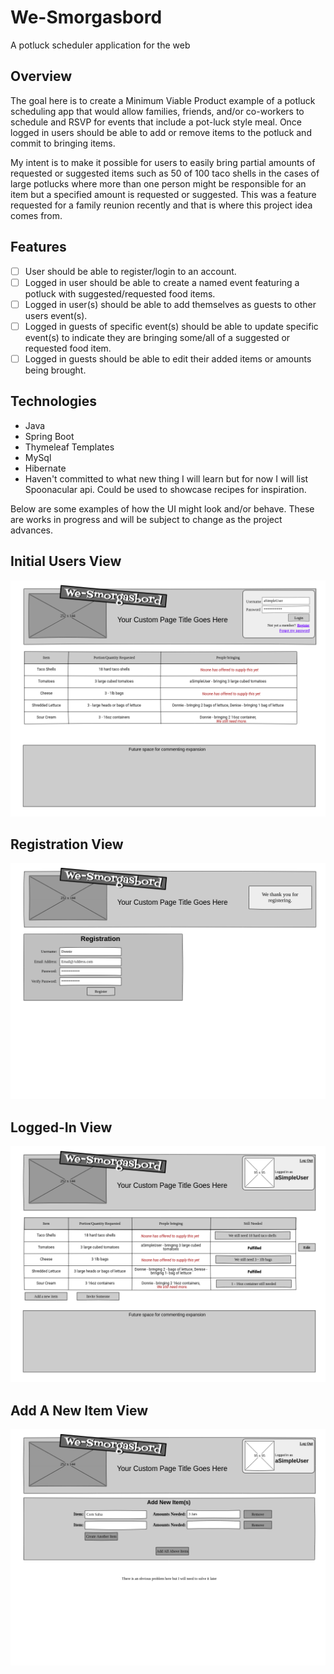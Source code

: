 # We-Smorgasbord
A potluck scheduler application for the web

## **Overview**
The goal here is to create a Minimum Viable Product example of a potluck scheduling app that would allow families, friends, and/or co-workers to schedule and RSVP for events that include a pot-luck style meal. Once logged in users should be able to add or remove items to the potluck and commit to bringing items. 

My intent is to make it possible for users to easily bring partial amounts of requested or suggested items such as 50 of 100 taco shells in the cases of large potlucks where more than one person might be responsible for an item but a specified amount is requested or suggested. This was a feature requested for a family reunion recently and that is where this project idea comes from. 

## **Features**

- [ ] User should be able to register/login to an account.
- [ ] Logged in user should be able to create a named event featuring a potluck with suggested/requested food items.
- [ ] Logged in user(s) should be able to add themselves as guests to other users event(s).
- [ ] Logged in guests of specific event(s) should be able to update specific event(s) to indicate they are bringing some/all of a suggested or requested food item.
- [ ] Logged in guests should be able to edit their added items or amounts being brought.

## **Technologies**

- Java
- Spring Boot
- Thymeleaf Templates
- MySql
- Hibernate
- Haven't committed to what new thing I will learn but for now I will list Spoonacular api. Could be used to showcase recipes for inspiration.

Below are some examples of how the UI might look and/or behave. These are works in progress and will be subject to change as the project advances. 

## **Initial Users View**
![Initial View](/pages/visitor.png)

## **Registration View**
![Register View](/pages/registration.png)

## **Logged-In View**
![Logged In View](/pages/loggedin.png)

## **Add A New Item View**
![Add A New Item View](/pages/addanewitem.png)
